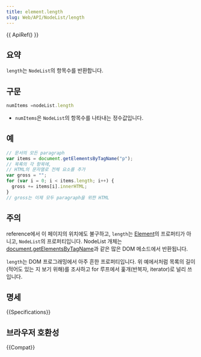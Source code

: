 ```yaml
---
title: element.length
slug: Web/API/NodeList/length
---
```


{{ ApiRef() }}

## 요약

`length`는 `NodeList`의 항목수를 반환합니다.

## 구문

```js
numItems =nodeList.length
```

- `numItems`은 `NodeList`의 항목수를 나타내는 정수값입니다.

## 예

```js
// 문서의 모든 paragraph
var items = document.getElementsByTagName("p");
// 목록의 각 항목에,
// HTML의 문자열로 전체 요소를 추가
var gross = "";
for (var i = 0; i < items.length; i++) {
  gross += items[i].innerHTML;
}
// gross는 이제 모두 paragraph을 위한 HTML
```

## 주의

reference에서 이 페이지의 위치에도 불구하고, `length`는 [Element](/ko/DOM/element)의 프로퍼티가 아니고, `NodeList`의 프로퍼티입니다. NodeList 개체는 [document.getElementsByTagName](/ko/DOM/document.getElementsByTagName)과 같은 많은 DOM 메소드에서 반환됩니다.

`length`는 DOM 프로그래밍에서 아주 흔한 프로퍼티입니다. 위 예에서처럼 목록의 길이(적어도 있는 지 보기 위해)를 조사하고 for 루프에서 훑개(반복자, iterator)로 널리 쓰입니다.

## 명세

{{Specifications}}

## 브라우저 호환성

{{Compat}}
